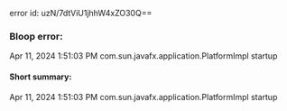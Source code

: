 error id: uzN/7dtViU1jhhW4xZO30Q==
### Bloop error:

Apr 11, 2024 1:51:03 PM com.sun.javafx.application.PlatformImpl startup
#### Short summary: 

Apr 11, 2024 1:51:03 PM com.sun.javafx.application.PlatformImpl startup